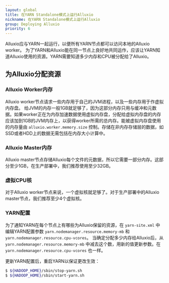 ```yaml
---
layout: global
title: 在YARN Standalone模式上运行Alluxio
nickname: 在YARN Standalone模式上运行Alluxio
group: Deploying Alluxio
priority: 6
---
```


Alluxio应与YARN一起运行，以便所有YARN节点都可以访问本地的Alluxio worker。
为了YARN和Alluxio能在同一节点上良好地共同运作，应该让YARN知道Alluxio使用的资源。YARN需要知道多少内存和CPU被分配给了Alluxio。

## 为Alluxio分配资源

### Alluxio Worker内存

Alluxio worker节点请求一些内存用于自己的JVM进程，以及一些内存用于作虚拟内存盘。
给JVM的内存一般1GB就足够了，因为这部分内存只用与缓冲和元数据。如果worker正在为内存加速数据使用虚拟内存盘，分配给虚拟内存盘的内存应该加到1GB的JVM内存上，以获得worker所需的总内存。能被虚拟内存盘使用的内存量由 `alluxio.worker.memory.size` 控制。存储在非内存存储层的数据，如SSD或者HDD上的数据无需包括在内存大小计算中。

### Alluxio Master内存

Alluxio master节点存储Alluxio每个文件的元数据，所以它需要一部分内存。这部分至少1GB，在生产部署中，我们推荐使用至少32GB。

### 虚拟CPU核

对于Alluxio worker节点来说，一个虚拟核就足够了。对于生产部署中的Alluxio master节点，我们推荐至少4个虚拟核。

### YARN配置

为了通知YARN在每个节点上有哪些为Alluxio保留的资源，在 `yarn-site.xml` 中编辑YARN配置参数 `yarn.nodemanager.resource.memory-mb` 和 `yarn.nodemanager.resource.cpu-vcores`。
当确定分配多少内存给Alluxio后，从 `yarn.nodemanager.resource.memory-mb` 中减去这个数，用新的值更新参数。在 `yarn.nodemanager.resource.cpu-vcores` 也一样。

更新YARN配置后，重启YARN以保证更改生效：

```bash
$ ${HADOOP_HOME}/sbin/stop-yarn.sh
$ ${HADOOP_HOME}/sbin/start-yarn.sh
```
